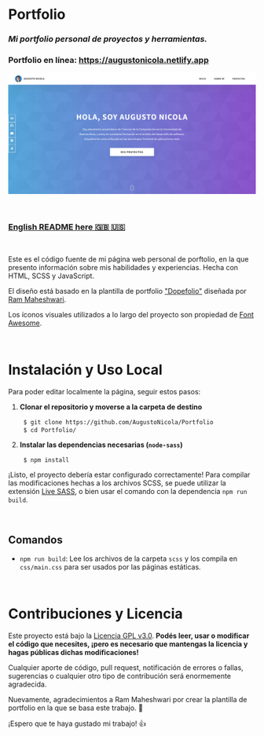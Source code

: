 # **Portfolio**

### *Mi portfolio personal de proyectos y herramientas.*

### **Portfolio en línea: https://augustonicola.netlify.app**

![Screenshot](assets/screenshot.png)

<br>

### [English README here :uk: :us:](README-EN.md)

<br>

Este es el código fuente de mi página web personal de porftolio, en la que presento información sobre mis habilidades y experiencias. Hecha con HTML, SCSS y JavaScript.

El diseño está basado en la plantilla de portfolio ["Dopefolio"](https://github.com/rammcodes/Dopefolio) diseñada por [Ram Maheshwari](https://github.com/rammcodes).

Los íconos visuales utilizados a lo largo del proyecto son propiedad de [Font Awesome](https://fontawesome.com/).

<br>

# Instalación y Uso Local
Para poder editar localmente la página, seguir estos pasos:

1. **Clonar el repositorio y moverse a la carpeta de destino**
	
		$ git clone https://github.com/AugustoNicola/Portfolio
		$ cd Portfolio/
	
2. **Instalar las dependencias necesarias (`node-sass`)**
		
		$ npm install

¡Listo, el proyecto debería estar configurado correctamente! Para compilar las modificaciones hechas a los archivos SCSS, se puede utilizar la extensión [Live SASS](https://marketplace.visualstudio.com/items?itemName=ritwickdey.live-sass), o bien usar el comando con la dependencia `npm run build`.

<br>

## Comandos

* `npm run build`: Lee los archivos de la carpeta `scss` y los compila en `css/main.css` para ser usados por las páginas estáticas.

<br>

# Contribuciones y Licencia
Este proyecto está bajo la [Licencia GPL v3.0](https://choosealicense.com/licenses/gpl-3.0/). **Podés leer, usar o modificar el código que necesites, ¡pero es necesario que mantengas la licencia y hagas públicas dichas modificaciones!**

Cualquier aporte de código, pull request, notificación de errores o fallas, sugerencias o cualquier otro tipo de contribución será enormemente agradecida.

Nuevamente, agradecimientos a Ram Maheshwari por crear la plantilla de portfolio en la que se basa este trabajo. :raised_hands:

¡Espero que te haya gustado mi trabajo! :+1: